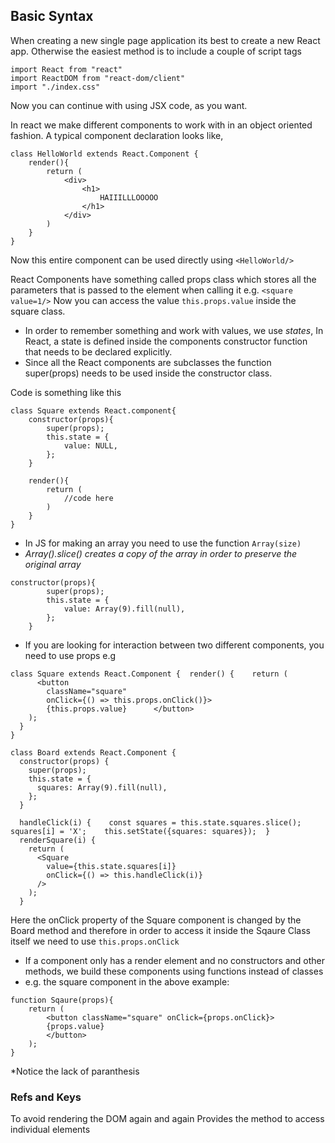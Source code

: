 ## Basic Syntax

When creating a new single page application its best to create a new React app. Otherwise the easiest method is to include a couple of script tags
```
import React from "react"
import ReactDOM from "react-dom/client"
import "./index.css"
```

Now you can continue with using JSX code, as you want.

In react we make different components to work with in an object oriented fashion.
A typical component declaration looks like,
```
class HelloWorld extends React.Component {
	render(){
		return (
			<div>
				<h1> 
					HAIIILLLOOOOO
				</h1>
			</div>
		)
	}	
}
```

Now this entire component can be used directly using `<HelloWorld/>`

React Components have something called props class which stores all the parameters that is passed to the element when calling it
e.g.
`<square value=1/>`
Now you can access the value
`this.props.value`  inside the square class.

* In order to remember something and work with values, we use *states*, In React, a state is defined inside the components constructor function that needs to be declared explicitly.
* Since all the React components are subclasses the function super(props) needs to be used inside the constructor class.

Code is something like this
```
class Square extends React.component{
	constructor(props){
		super(props);
		this.state = {
			value: NULL,
		};
	}
	
	render(){
		return (
			//code here
		)
	}
}
```

* In JS for making an array you need to use the function `Array(size)` 
* *Array().slice() creates a copy of the array in order to preserve the original array*
```
constructor(props){
		super(props);
		this.state = {
			value: Array(9).fill(null),
		};
	}
```

* If you are looking for interaction between two different components, you need to use props
e.g
```
class Square extends React.Component {  render() {    return (
      <button
        className="square"
        onClick={() => this.props.onClick()}>
        {this.props.value}      </button>
    );
  }
}

class Board extends React.Component {
  constructor(props) {
    super(props);
    this.state = {
      squares: Array(9).fill(null),
    };
  }

  handleClick(i) {    const squares = this.state.squares.slice();    squares[i] = 'X';    this.setState({squares: squares});  }
  renderSquare(i) {
    return (
      <Square
        value={this.state.squares[i]}
        onClick={() => this.handleClick(i)}
      />
    );
  }
```
Here the onClick property of the Square component is changed by the Board method and therefore in order to access it inside the Sqaure Class itself we need to use `this.props.onClick`

* If a component only has a render element and no constructors and other methods, we build these components using functions instead of classes
* e.g. the square component in the above example:
```
function Sqaure(props){
	return (
		<button className="square" onClick={props.onClick}>
		{props.value}
		</button>
	);
}
```
*Notice the lack of paranthesis


### Refs and Keys
To avoid rendering the DOM again and again
Provides the method to access individual elements

